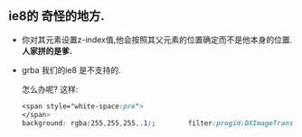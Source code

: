 ## ie8的 奇怪的地方.



- 你对其元素设置z-index值,他会按照其父元素的位置确定而不是他本身的位置. **人家拼的是爹.**

- grba 我们的ie8 是不支持的.

  怎么办呢? 这样:

  ```css
  <span style="white-space:pre">	
  </span>
  background: rgba(255,255,255,.1);        filter:progid:DXImageTransform.Microsoft.gradient(startColorstr=#19ffffff,endColorstr=#19ffffff);
  ```

  ​


